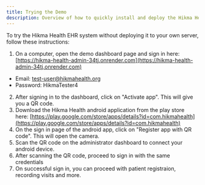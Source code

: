 ```yaml
---
title: Trying the Demo
description: Overview of how to quickly install and deploy the Hikma Health EHR platform.
---
```



To try the Hikma Health EHR system without deploying it to your own server, follow these instructions:

1. On a computer, open the demo dashboard page and sign in here: [https://hikma-health-admin-34tj.onrender.com](https://hikma-health-admin-34tj.onrender.com)
- Email: test-user@hikmahealth.org
- Password: HikmaTester4
2. After signing in to the dashboard, click on "Activate app". This will give you a QR code.
3. Download the Hikma Health android application from the play store here: [https://play.google.com/store/apps/details?id=com.hikmahealth](https://play.google.com/store/apps/details?id=com.hikmahealth)
5. On the sign in page of the android app, click on "Register app with QR code". This will open the camera.
5. Scan the QR code on the administrator dashboard to connect your android device.
6. After scanning the QR code, proceed to sign in with the same credentials
7. On successful sign in, you can proceed with patient registraion, recording visits and more.


